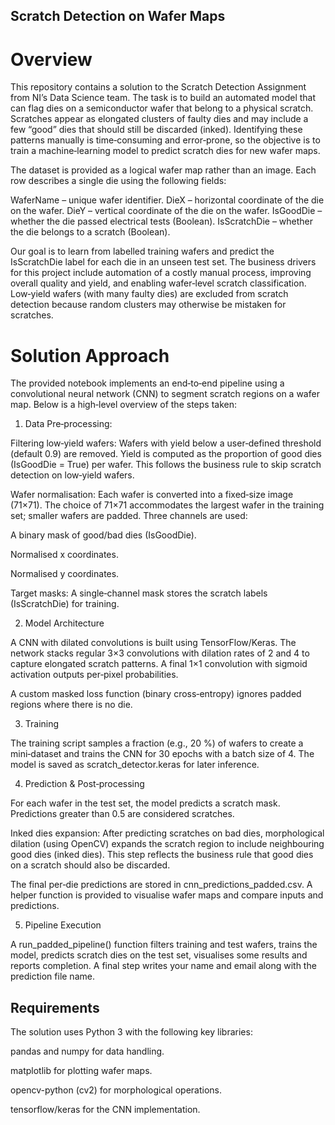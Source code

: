 ## Scratch Detection on Wafer Maps
# Overview
This repository contains a solution to the Scratch Detection Assignment from NI’s Data Science team. The task is to build an automated model that can flag dies on a semiconductor wafer that belong to a physical scratch. Scratches appear as elongated clusters of faulty dies and may include a few “good” dies that should still be discarded (inked). Identifying these patterns manually is time‑consuming and error‑prone, so the objective is to train a machine‑learning model to predict scratch dies for new wafer maps.

The dataset is provided as a logical wafer map rather than an image. Each row describes a single die using the following fields:

  WaferName – unique wafer identifier.
  DieX – horizontal coordinate of the die on the wafer.
  DieY – vertical coordinate of the die on the wafer.
  IsGoodDie – whether the die passed electrical tests (Boolean).
  IsScratchDie – whether the die belongs to a scratch (Boolean).

Our goal is to learn from labelled training wafers and predict the IsScratchDie label for each die in an unseen test set. The business drivers for this project include automation of a costly manual process, improving overall quality and yield, and enabling wafer‑level scratch classification. Low‑yield wafers (with many faulty dies) are excluded from scratch detection because random clusters may otherwise be mistaken for scratches.

# Solution Approach
The provided notebook implements an end‑to‑end pipeline using a convolutional neural network (CNN) to segment scratch regions on a wafer map. Below is a high‑level overview of the steps taken:

1. Data Pre‑processing:

Filtering low‑yield wafers: Wafers with yield below a user‑defined threshold (default 0.9) are removed. Yield is computed as the proportion of good dies (IsGoodDie = True) per wafer. This follows the business rule to skip scratch detection on low‑yield wafers.

Wafer normalisation: Each wafer is converted into a fixed‑size image (71×71). The choice of 71×71 accommodates the largest wafer in the training set; smaller wafers are padded. Three channels are used:

  A binary mask of good/bad dies (IsGoodDie).

  Normalised x coordinates.

  Normalised y coordinates.

Target masks: A single‑channel mask stores the scratch labels (IsScratchDie) for training.

2. Model Architecture

A CNN with dilated convolutions is built using TensorFlow/Keras. The network stacks regular 3×3 convolutions with dilation rates of 2 and 4 to capture elongated scratch patterns. A final 1×1 convolution with sigmoid activation outputs per‑pixel probabilities.

A custom masked loss function (binary cross‑entropy) ignores padded regions where there is no die.

3. Training

The training script samples a fraction (e.g., 20 %) of wafers to create a mini‑dataset and trains the CNN for 30 epochs with a batch size of 4. The model is saved as scratch_detector.keras for later inference.

4. Prediction & Post‑processing

For each wafer in the test set, the model predicts a scratch mask. Predictions greater than 0.5 are considered scratches.

Inked dies expansion: After predicting scratches on bad dies, morphological dilation (using OpenCV) expands the scratch region to include neighbouring good dies (inked dies). This step reflects the business rule that good dies on a scratch should also be discarded.

The final per‑die predictions are stored in cnn_predictions_padded.csv. A helper function is provided to visualise wafer maps and compare inputs and predictions.

5. Pipeline Execution

A run_padded_pipeline() function filters training and test wafers, trains the model, predicts scratch dies on the test set, visualises some results and reports completion. A final step writes your name and email along with the prediction file name.

## Requirements
The solution uses Python 3 with the following key libraries:

pandas and numpy for data handling.

matplotlib for plotting wafer maps.

opencv-python (cv2) for morphological operations.

tensorflow/keras for the CNN implementation.
